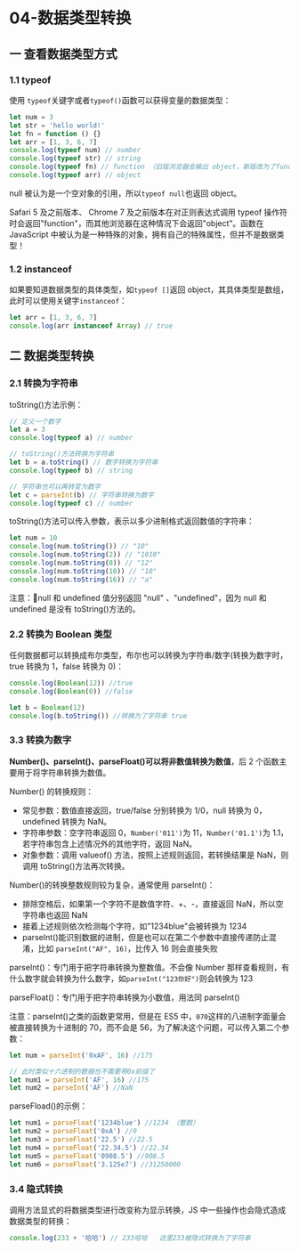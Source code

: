 # 04-数据类型转换

## 一 查看数据类型方式

### 1.1 typeof

使用 `typeof`关键字或者`typeof()`函数可以获得变量的数据类型：

```js
let num = 3
let str = 'hello world!'
let fn = function () {}
let arr = [1, 3, 6, 7]
console.log(typeof num) // number
console.log(typeof str) // string
console.log(typeof fn) // function （旧版浏览器会输出 object，新版改为了function）
console.log(typeof arr) // object
```

null 被认为是一个空对象的引用，所以`typeof null`也返回 object。

Safari 5 及之前版本、 Chrome 7 及之前版本在对正则表达式调用 typeof 操作符时会返回"function"，而其他浏览器在这种情况下会返回"object"。函数在 JavaScript 中被认为是一种特殊的对象，拥有自己的特殊属性，但并不是数据类型！

### 1.2 instanceof

如果要知道数据类型的具体类型，如`typeof []`返回 object，其具体类型是数组，此时可以使用关键字`instanceof`：

```js
let arr = [1, 3, 6, 7]
console.log(arr instanceof Array) // true
```

## 二 数据类型转换

### 2.1 转换为字符串

toString()方法示例：

```js
// 定义一个数字
let a = 3
console.log(typeof a) // number

// toString()方法转换为字符串
let b = a.toString() // 数字转换为字符串
console.log(typeof b) // string

// 字符串也可以再转变为数字
let c = parseInt(b) // 字符串转换为数字
console.log(typeof c) // number
```

toString()方法可以传入参数，表示以多少进制格式返回数值的字符串：

```js
let num = 10
console.log(num.toString()) // "10"
console.log(num.toString(2)) // "1010"
console.log(num.toString(8)) // "12"
console.log(num.toString(10)) // "10"
console.log(num.toString(16)) // "a"
```

注意：null 和 undefined 值分别返回 "null" 、"undefined"，因为 null 和 undefined 是没有 toString()方法的。

### 2.2 转换为 Boolean 类型

任何数据都可以转换成布尔类型，布尔也可以转换为字符串/数字(转换为数字时，true 转换为 1，false 转换为 0)：

```js
console.log(Boolean(12)) //true
console.log(Boolean(0)) //false

let b = Boolean(12)
console.log(b.toString()) //转换为了字符串 true
```

### 3.3 转换为数字

**Number()、parseInt()、parseFloat()可以将非数值转换为数值**，后 2 个函数主要用于将字符串转换为数值。

Number() 的转换规则：

-   常见参数：数值直接返回，true/false 分别转换为 1/0，null 转换为 0，undefined 转换为 NaN。
-   字符串参数：空字符串返回 0，`Number('011')`为 11，`Number('01.1')`为 1.1，若字符串包含上述情况外的其他字符，返回 NaN。
-   对象参数：调用 valueof() 方法，按照上述规则返回，若转换结果是 NaN，则调用 toString()方法再次转换。

Number()的转换整数规则较为复杂，通常使用 parseInt()：

-   排除空格后，如果第一个字符不是数值字符、+、-，直接返回 NaN，所以空字符串也返回 NaN
-   接着上述规则依次检测每个字符，如"1234blue"会被转换为 1234
-   parseInt()能识别数据的进制，但是也可以在第二个参数中直接传递防止混淆，比如 `parseInt("AF", 16)`，比传入 16 则会直接失败

parseInt()：专门用于把字符串转换为整数值。不会像 Number 那样查看规则，有什么数字就会转换为什么数字，如`parseInt("123你好")`则会转换为 123

parseFloat()：专门用于把字符串转换为小数值，用法同 parseInt()

注意：parseInt()之类的函数更常用，但是在 ES5 中，`070`这样的八进制字面量会被直接转换为十进制的 70，而不会是 56，为了解决这个问题，可以传入第二个参数：

```js
let num = parseInt('0xAF', 16) //175

// 此时类似十六进制的数据也不需要带0x前缀了
let num1 = parseInt('AF', 16) //175
let num2 = parseInt('AF') //NaN
```

parseFload()的示例：

```js
let num1 = parseFloat('1234blue') //1234 （整数）
let num2 = parseFloat('0xA') //0
let num3 = parseFloat('22.5') //22.5
let num4 = parseFloat('22.34.5') //22.34
let num5 = parseFloat('0908.5') //908.5
let num6 = parseFloat('3.125e7') //31250000
```

### 3.4 隐式转换

调用方法显式的将数据类型进行改变称为显示转换，JS 中一些操作也会隐式造成数据类型的转换：

```js
console.log(233 + '哈哈') // 233哈哈   这里233被隐式转换为了字符串
```
